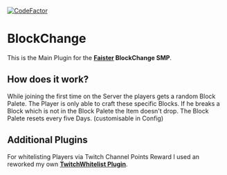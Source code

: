 [![CodeFactor](https://www.codefactor.io/repository/github/jakkoble/blockchange/badge)](https://www.codefactor.io/repository/github/jakkoble/blockchange)
# BlockChange
This is the Main Plugin for the **[Faister](https://twitch.tv/faisterino) BlockChange SMP**. 
</br>
## How does it work?
While joining the first time on the Server the players gets a random Block Palete. The Player is only able to craft these specific Blocks. If he breaks a Block which is not in the Block Palete the Item doesn't drop. The Block Palete resets every five Days. (customisable in Config)
</br>
## Additional Plugins
For whitelisting Players via Twitch Channel Points Reward I used an reworked my own **[TwitchWhitelist Plugin](https://github.com/Jakkoble/TwitchWhitelist)**.
